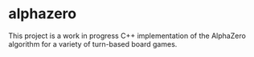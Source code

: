 # alphazero

This project is a work in progress C++ implementation of the AlphaZero algorithm for a variety of turn-based board games.